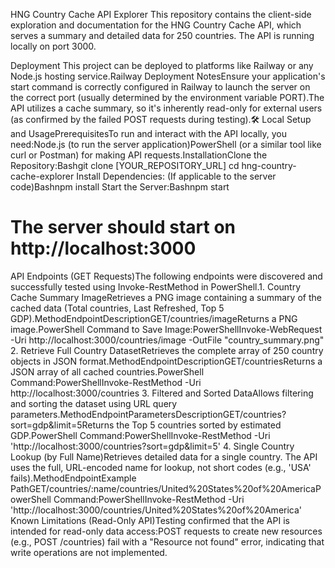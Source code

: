 HNG Country Cache API Explorer
This repository contains the client-side exploration and documentation for the HNG Country Cache API, which serves a summary and detailed data for 250 countries. The API is running locally on port 3000.
 
Deployment
This project can be deployed to platforms like Railway or any Node.js hosting service.Railway Deployment NotesEnsure your application's start command is correctly configured in Railway to launch the server on the correct port (usually determined by the environment variable PORT).The API utilizes a cache summary, so it's inherently read-only for external users (as confirmed by the failed POST requests during testing).🛠️ Local Setup and UsagePrerequisitesTo run and interact with the API locally, you need:Node.js (to run the server application)PowerShell (or a similar tool like curl or Postman) for making API requests.InstallationClone the Repository:Bashgit clone [YOUR_REPOSITORY_URL]
cd hng-country-cache-explorer
Install Dependencies: (If applicable to the server code)Bashnpm install
Start the Server:Bashnpm start
# The server should start on http://localhost:3000
API Endpoints (GET Requests)The following endpoints were discovered and successfully tested using Invoke-RestMethod in PowerShell.1. Country Cache Summary ImageRetrieves a PNG image containing a summary of the cached data (Total countries, Last Refreshed, Top 5 GDP).MethodEndpointDescriptionGET/countries/imageReturns a PNG image.PowerShell Command to Save Image:PowerShellInvoke-WebRequest -Uri http://localhost:3000/countries/image -OutFile "country_summary.png"
2. Retrieve Full Country DatasetRetrieves the complete array of 250 country objects in JSON format.MethodEndpointDescriptionGET/countriesReturns a JSON array of all cached countries.PowerShell Command:PowerShellInvoke-RestMethod -Uri http://localhost:3000/countries
3. Filtered and Sorted DataAllows filtering and sorting the dataset using URL query parameters.MethodEndpointParametersDescriptionGET/countries?sort=gdp&limit=5Returns the Top 5 countries sorted by estimated GDP.PowerShell Command:PowerShellInvoke-RestMethod -Uri 'http://localhost:3000/countries?sort=gdp&limit=5'
4. Single Country Lookup (by Full Name)Retrieves detailed data for a single country. The API uses the full, URL-encoded name for lookup, not short codes (e.g., 'USA' fails).MethodEndpointExample PathGET/countries/:name/countries/United%20States%20of%20AmericaPowerShell Command:PowerShellInvoke-RestMethod -Uri 'http://localhost:3000/countries/United%20States%20of%20America'
Known Limitations (Read-Only API)Testing confirmed that the API is intended for read-only data access:POST requests to create new resources (e.g., POST /countries) fail with a "Resource not found" error, indicating that write operations are not implemented.